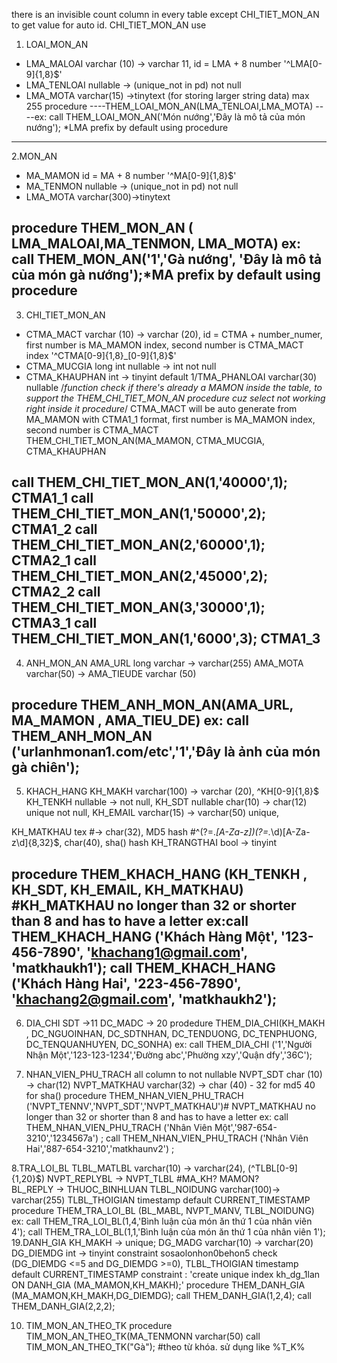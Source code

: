 there is an invisible count column in every table except CHI_TIET_MON_AN to get value for auto id.
CHI_TIET_MON_AN use 
1. LOAI_MON_AN 
- LMA_MALOAI varchar (10) -> varchar 11, id = LMA + 8 number '^LMA[0-9]{1,8}$'
- LMA_TENLOAI nullable -> (unique_not in pd) not null
- LMA_MOTA varchar(15) ->tinytext (for storing larger string data) max 255
procedure
----THEM_LOAI_MON_AN(LMA_TENLOAI,LMA_MOTA)
----ex: call THEM_LOAI_MON_AN('Món nướng','Đây là mô tả của món nướng'); *LMA prefix by default using procedure

-------------------------------------------------------------------------------------------------
2.MON_AN
- MA_MAMON id = MA + 8 number '^MA[0-9]{1,8}$' 
- MA_TENMON nullable -> (unique_not in pd) not null
- LMA_MOTA varchar(300)->tinytext 

procedure
THEM_MON_AN ( LMA_MALOAI,MA_TENMON, LMA_MOTA)
ex: call THEM_MON_AN('1','Gà nướng', 'Đây là mô tả của món gà nướng');*MA prefix by default using procedure
-------------------------------------------------------------------------------------------------
3. CHI_TIET_MON_AN 
- CTMA_MACT varchar (10) -> varchar (20), id = CTMA + number_numer, first  number is MA_MAMON index, second number is CTMA_MACT index '^CTMA[0-9]{1,8}_[0-9]{1,8}$' 
- CTMA_MUCGIA long int nullable -> int not null 
- CTMA_KHAUPHAN  int -> tinyint default 1/TMA_PHANLOAI varchar(30) nullable
/*function
check if there's already a MAMON inside the table, to support the THEM_CHI_TIET_MON_AN procedure cuz select not working right inside it
procedure*/
CTMA_MACT will be auto generate from MA_MAMON with CTMA1_1 format, first number is MA_MAMON index, second number is CTMA_MACT 
THEM_CHI_TIET_MON_AN(MA_MAMON, CTMA_MUCGIA, CTMA_KHAUPHAN

call THEM_CHI_TIET_MON_AN(1,'40000',1); CTMA1_1 
call THEM_CHI_TIET_MON_AN(1,'50000',2);	CTMA1_2
call THEM_CHI_TIET_MON_AN(2,'60000',1); CTMA2_1
call THEM_CHI_TIET_MON_AN(2,'45000',2); CTMA2_2
call THEM_CHI_TIET_MON_AN(3,'30000',1); CTMA3_1
call THEM_CHI_TIET_MON_AN(1,'6000',3);  CTMA1_3
-------------------------------------------------------------------------------------------------
4. ANH_MON_AN
AMA_URL long varchar -> varchar(255)
AMA_MOTA varchar(50) -> AMA_TIEUDE varchar (50)

procedure
THEM_ANH_MON_AN(AMA_URL, MA_MAMON , AMA_TIEU_DE)
ex: call THEM_ANH_MON_AN ('urlanhmonan1.com/etc','1','Đây là ảnh của món gà chiên');
-------------------------------------------------------------------------------------------------
5. KHACH_HANG
KH_MAKH varchar(100) -> varchar (20),  ^KH[0-9]{1,8}$
KH_TENKH nullable -> not null,
KH_SDT nullable char(10) -> char(12) unique not null, 
KH_EMAIL varchar(15) -> varchar(50) unique, 

KH_MATKHAU tex #-> char(32), MD5 hash #^(?=.*[A-Za-z])(?=.*\d)[A-Za-z\d]{8,32}$,
		   char(40), sha() hash
KH_TRANGTHAI bool -> tinyint

procedure
THEM_KHACH_HANG (KH_TENKH , KH_SDT, KH_EMAIL, KH_MATKHAU)  #KH_MATKHAU no longer than 32 or shorter than 8 and has to have a letter
ex:call THEM_KHACH_HANG ('Khách Hàng Một', '123-456-7890', 'khachang1@gmail.com', 'matkhaukh1');
   call THEM_KHACH_HANG ('Khách Hàng Hai', '223-456-7890', 'khachang2@gmail.com', 'matkhaukh2');
-------------------------------------------------------------------------------------------------
6. DIA_CHI
SDT ->11
DC_MADC -> 20
prodedure 
THEM_DIA_CHI(KH_MAKH , DC_NGUOINHAN, DC_SDTNHAN, DC_TENDUONG, DC_TENPHUONG, DC_TENQUANHUYEN, DC_SONHA)
ex: call THEM_DIA_CHI ('1','Người Nhận Một','123-123-1234','Đường abc','Phường xzy','Quận dfy','36C');

7. NHAN_VIEN_PHU_TRACH
all column to not nullable
NVPT_SDT char (10) -> char(12)
NVPT_MATKHAU varchar(32) -> char (40) - 32 for md5 40 for sha()
procedure THEM_NHAN_VIEN_PHU_TRACH ('NVPT_TENNV','NVPT_SDT','NVPT_MATKHAU')# NVPT_MATKHAU no longer than 32 or shorter than 8 and has to have a letter
ex: call THEM_NHAN_VIEN_PHU_TRACH ('Nhân Viên Một','987-654-3210','1234567a') ;
    call THEM_NHAN_VIEN_PHU_TRACH ('Nhân Viên Hai','887-654-3210','matkhaunv2') ;

8.TRA_LOI_BL
	TLBL_MATLBL varchar(10) -> varchar(24), (^TLBL[0-9]{1,20}$)
	NVPT_REPLYBL -> NVPT_TLBL
#MA_KH? MAMON?	
	BL_REPLY -> THUOC_BINHLUAN
	TLBL_NOIDUNG  varchar(100)-> varchar(255)
	TLBL_THOIGIAN timestamp default CURRENT_TIMESTAMP
procedure THEM_TRA_LOI_BL (BL_MABL, NVPT_MANV, TLBL_NOIDUNG)
ex: call THEM_TRA_LOI_BL(1,4,'Bình luận của món ăn thứ 1 của nhân viên 4');
    call THEM_TRA_LOI_BL(1,1,'Bình luận của món ăn thứ 1 của nhân viên 1');
19.DANH_GIA
	KH_MAKH -> unique;
	DG_MADG varchar(10) -> varchar(20)
	DG_DIEMDG int -> tinyint 	constraint sosaolonhon0behon5 check (DG_DIEMDG <=5 and DG_DIEMDG >=0),
	TLBL_THOIGIAN timestamp default CURRENT_TIMESTAMP
constraint : 
'create unique index kh_dg_1lan ON DANH_GIA (MA_MAMON,KH_MAKH);'
procedure THEM_DANH_GIA (MA_MAMON,KH_MAKH,DG_DIEMDG);
call THEM_DANH_GIA(1,2,4);
call THEM_DANH_GIA(2,2,2);

10. TIM_MON_AN_THEO_TK
 procedure TIM_MON_AN_THEO_TK(MA_TENMONN varchar(50)
call TIM_MON_AN_THEO_TK("Gà"); #theo từ khóa. sử dụng like %T_K%




